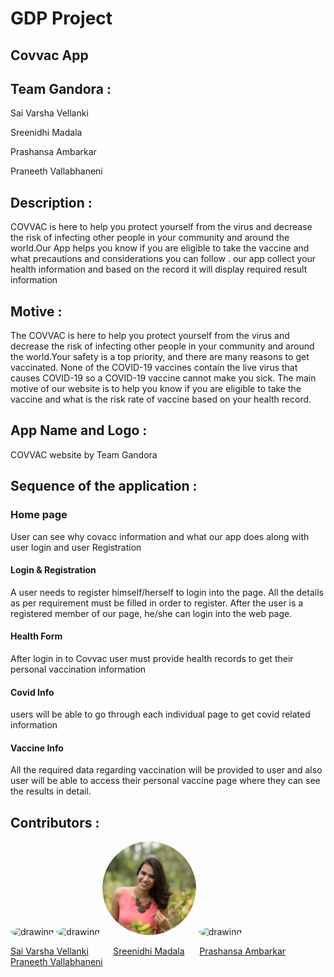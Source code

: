 # GDP Project

## Covvac App
## Team  Gandora :

Sai Varsha Vellanki

Sreenidhi Madala

Prashansa Ambarkar

Praneeth Vallabhaneni

## Description :
COVVAC is here to help you protect yourself from the virus and decrease the risk of infecting other people in your community and around the world.Our App helps you know if you are eligible to take the vaccine and what precautions and considerations  you can follow . our app collect your health information and based on the record it will display required result information 

## Motive :
The COVVAC is here to help you protect yourself from the virus and decrease the risk of infecting other people in your community and around the world.Your safety is a top priority, and there are many reasons to get vaccinated. None of the COVID-19 vaccines contain the live virus that causes COVID-19 so a COVID-19 vaccine cannot make you sick.
The main motive of our website is to help you know if you are eligible to take the vaccine and what is the risk rate of vaccine based on your health record.









## App Name and Logo :
COVVAC website  by Team Gandora 

## Sequence of the application :

### Home page

User  can see why covacc information and what our app does along with user login and user Registration

#### Login & Registration

A user needs to register himself/herself to login into the page. All the details as per requirement must be filled in order to register. After the user is a registered member of our page, he/she can login into the web page.





#### Health Form

After login in to Covvac user must provide health records to get their personal vaccination information



#### Covid Info

users will be able to go through  each individual page to get  covid related information 

#### Vaccine Info

All the required data regarding vaccination will be provided to user and also user will be able to access their personal vaccine page where they can see the results in detail.

## Contributors :

  <img src="vsv.png" alt="drawing" width="150" style="border-radius:50%" />                  <img src="SM.png" alt="drawing" width="150" style="border-radius:50%" /> 
 <img src="PA.png" alt="drawing" width="150" style="border-radius:50%" />               <img src="PV.png" alt="drawing" width="150" style="border-radius:50%" />              
       
   
  [Sai Varsha Vellanki](https://github.com/cherryvarsha99) &nbsp;&nbsp;&nbsp;&nbsp;&nbsp;&nbsp;&nbsp;&nbsp;  [Sreenidhi Madala](https://github.com/Sreenidhi17)  &nbsp;&nbsp;&nbsp;&nbsp;   [Prashansa Ambarkar](https://github.com/PrashansaAmbarkar)  &nbsp;&nbsp;&nbsp;&nbsp;&nbsp;   [Praneeth Vallabhaneni](https://github.com/praneethvallabhaneni)

